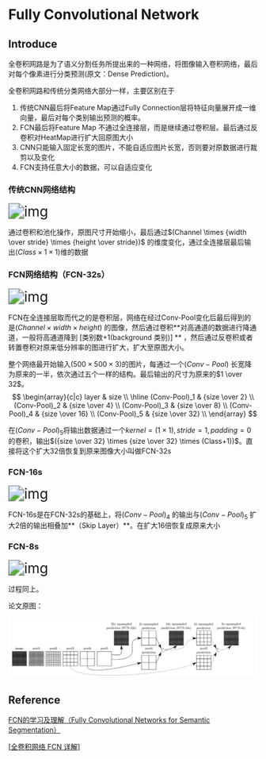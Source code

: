 # Fully Convolutional Network

## Introduce

全卷积网路是为了语义分割任务所提出来的一种网络，将图像输入卷积网络，最后对每个像素进行分类预测(原文：Dense Prediction)。

全卷积网路和传统分类网络大部分一样，主要区别在于

1. 传统CNN最后将Feature Map通过Fully Connection层将特征向量展开成一维向量，最后对每个类别输出预测的概率。
2. FCN最后将Feature Map 不通过全连接层，而是继续通过卷积层。最后通过反卷积对HeatMap进行扩大回原图大小
3. CNN只能输入固定长宽的图片，不能自适应图片长宽，否则要对原数据进行裁剪以及变化
4. FCN支持任意大小的数据，可以自适应变化

### 传统CNN网络结构

<img src="https://img-blog.csdn.net/20160511102823745" alt="img" style="zoom:200%;" />

通过卷积和池化操作，原图尺寸开始缩小，最后通过$(Channel \times {width \over stride} \times {height \over stride})$ 的维度变化，通过全连接层最后输出$(Class \times 1 \times 1)$维的数据

### FCN网络结构（FCN-32s）

<img src="https://img-blog.csdn.net/20160511105445140" alt="img" style="zoom:200%;" />

FCN在全连接层取而代之的是卷积层，网络在经过Conv-Pool变化后最后得到的是$(Channel \times width \times height)$ 的图像，然后通过卷积**对高通道的数据进行降通道，一般将高通道降到 [类别数+1(background 类别)] ** ，然后通过反卷积或者转置卷积对原来低分辨率的图进行扩大，扩大至原图大小。

整个网络最开始输入$(500 \times 500 \times 3)$的图片，每通过一个$(Conv-Pool)$ 长宽降为原来的一半，依次通过五个一样的结构。最后输出的尺寸为原来的$1 \over 32$。
$$
\begin{array}{c|c}
layer & size \\ 
\hline
(Conv-Pool)_1 & {size \over 2} \\
(Conv-Pool)_2 & {size \over 4} \\
(Conv-Pool)_3 & {size \over 8} \\
(Conv-Pool)_4 & {size \over 16} \\
(Conv-Pool)_5 & {size \over 32} \\
\end{array}
$$


在$(Conv-Pool)_5$将输出数据通过一个$kernel = (1 \times 1),stride = 1,padding = 0$的卷积，输出$({size \over 32} \times {size \over 32} \times (Class+1))$。直接将这个扩大32倍恢复到原来图像大小叫做FCN-32s



### FCN-16s

<img src="https://img-blog.csdn.net/20160511110029459" alt="img" style="zoom:200%;" />

FCN-16s是在FCN-32s的基础上，将$(Conv-Pool)_4$ 的输出与$(Conv-Pool)_5$ 扩大2倍的输出相叠加**（Skip Layer）**。在扩大16倍恢复成原来大小

### FCN-8s

<img src="https://img-blog.csdn.net/20160511110554842" alt="img" style="zoom:200%;" />

过程同上。

论文原图：

![image-20211026145708652](image-20211026145708652.png)

## Reference

[FCN的学习及理解（Fully Convolutional Networks for Semantic Segmentation）](https://blog.csdn.net/qq_36269513/article/details/80420363)

[[全卷积网络 FCN 详解](https://www.cnblogs.com/gujianhan/p/6030639.html)]

